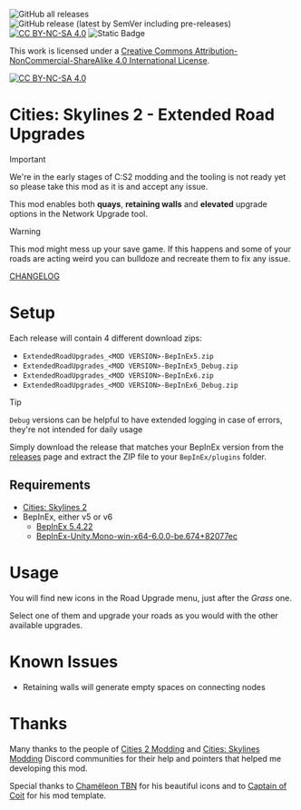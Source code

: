 ![GitHub all releases](https://img.shields.io/github/downloads/ST-Apps/CS2-ExtendedRoadUpgrades/total)
![GitHub release (latest by SemVer including pre-releases)](https://img.shields.io/github/downloads-pre/ST-Apps/CS2-ExtendedRoadUpgrades/latest/total)
﻿[![CC BY-NC-SA 4.0][cc-by-nc-sa-shield]][cc-by-nc-sa]
![Static Badge](https://img.shields.io/badge/PayPal-donate-blue?logo=paypal&link=https%3A%2F%2Fpaypal.me%2FSTApps)


This work is licensed under a
[Creative Commons Attribution-NonCommercial-ShareAlike 4.0 International License][cc-by-nc-sa].

[![CC BY-NC-SA 4.0][cc-by-nc-sa-image]][cc-by-nc-sa]

[cc-by-nc-sa]: http://creativecommons.org/licenses/by-nc-sa/4.0/
[cc-by-nc-sa-image]: https://licensebuttons.net/l/by-nc-sa/4.0/88x31.png
[cc-by-nc-sa-shield]: https://img.shields.io/badge/License-CC%20BY--NC--SA%204.0-lightgrey.svg

# Cities: Skylines 2 - Extended Road Upgrades

> [!IMPORTANT]  
> We're in the early stages of C:S2 modding and the tooling is not ready yet so please take this mod as it is and accept any issue.

This mod enables both **quays**, **retaining walls** and **elevated** upgrade options in the Network Upgrade tool.

> [!WARNING]  
> This mod might mess up your save game. If this happens and some of your roads are acting weird you can bulldoze and recreate them to fix any issue.

[CHANGELOG](./CHANGELOG.md)

# Setup

Each release will contain 4 different download zips:
- `ExtendedRoadUpgrades_<MOD VERSION>-BepInEx5.zip`
- `ExtendedRoadUpgrades_<MOD VERSION>-BepInEx5_Debug.zip`
- `ExtendedRoadUpgrades_<MOD VERSION>-BepInEx6.zip`
- `ExtendedRoadUpgrades_<MOD VERSION>-BepInEx6_Debug.zip`

> [!TIP]
> `Debug` versions can be helpful to have extended logging in case of errors, they're not intended for daily usage

Simply download the release that matches your BepInEx version from the [releases](https://github.com/ST-Apps/CS2-ExtendedRoadUpgrades/releases) page and extract the ZIP file to your `BepInEx/plugins` folder.

## Requirements

- [Cities: Skylines 2](https://store.steampowered.com/app/949230/Cities_Skylines_II/)
- BepInEx, either v5 or v6
	- [BepInEx 5.4.22](https://github.com/BepInEx/BepInEx/releases/tag/v5.4.22)
	- [BepInEx-Unity.Mono-win-x64-6.0.0-be.674+82077ec](https://builds.bepinex.dev/projects/bepinex_be)

# Usage

You will find new icons in the Road Upgrade menu, just after the _Grass_ one.

Select one of them and upgrade your roads as you would with the other available upgrades.

# Known Issues

- Retaining walls will generate empty spaces on connecting nodes

# Thanks

Many thanks to the people of [Cities 2 Modding](https://discord.gg/DZaSSnRG) and [Cities: Skylines Modding](https://discord.gg/ey6kT5kf) Discord
communities for their help and pointers that helped me developing this mod.

Special thanks to [Chamëleon TBN](https://github.com/chameleon-tbn) for his beautiful icons and to [Captain of Coit](https://github.com/Captain-Of-Coit) for his mod template.
